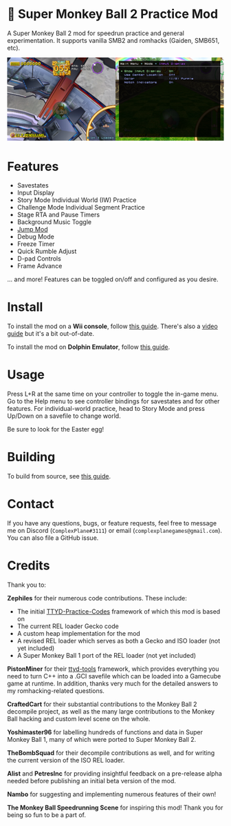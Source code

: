 # :confetti_ball: Super Monkey Ball 2 Practice Mod

A Super Monkey Ball 2 mod for speedrun practice and general experimentation. It supports vanilla SMB2 and romhacks (Gaiden, SMB651, etc).

![Dual Screenshots](doc/dual-screenshot.png)

# Features

* Savestates
* Input Display
* Story Mode Individual World (IW) Practice
* Challenge Mode Individual Segment Practice
* Stage RTA and Pause Timers
* Background Music Toggle
* [Jump Mod](https://www.youtube.com/watch?v=kWAunK6Av-Q)
* Debug Mode
* Freeze Timer
* Quick Rumble Adjust
* D-pad Controls
* Frame Advance

... and more! Features can be toggled on/off and configured as you desire.

# Install

To install the mod on a **Wii console**, follow [this guide](doc/console-setup-guide.md). There's also
a [video guide](https://www.youtube.com/watch?v=BwI_HtiMUiQ&list=PL7BL-I_VX5tNeBwc7jlweIXvf59QG_dMG&index=1) but it's a
bit out-of-date.

To install the mod on **Dolphin Emulator**, follow [this guide](doc/dolphin-setup-guide.md).

# Usage

Press L+R at the same time on your controller to toggle the in-game menu. Go to the Help menu to see controller bindings
for savestates and for other features. For individual-world practice, head to Story Mode and press Up/Down on a savefile
to change world.

Be sure to look for the Easter egg!

# Building

To build from source, see [this guide](doc/building.md).

# Contact

If you have any questions, bugs, or feature requests, feel free to message me on Discord (`ComplexPlane#3111`) or
email (`complexplanegames@gmail.com`). You can also file a GitHub issue.

# Credits

Thank you to:

**Zephiles** for their numerous code contributions. These include:

* The initial [TTYD-Practice-Codes](https://github.com/Zephiles/TTYD-Practice-Codes) framework of which this mod is
  based on
* The current REL loader Gecko code
* A custom heap implementation for the mod
* A revised REL loader which serves as both a Gecko and ISO loader (not yet included)
* A Super Monkey Ball 1 port of the REL loader (not yet included)

**PistonMiner** for their [ttyd-tools](https://github.com/PistonMiner/ttyd-tools) framework, which provides everything you need to turn C++ into a .GCI savefile which can be loaded into a Gamecube game at runtime. In addition, thanks very much for the detailed answers to my romhacking-related questions.

**CraftedCart** for their substantial contributions to the Monkey Ball 2 decompile project, as well as the many large contributions to the Monkey Ball hacking and custom level scene on the whole.

**Yoshimaster96** for labelling hundreds of functions and data in Super Monkey Ball 1, many of which were ported to Super Monkey Ball 2.

**TheBombSquad** for their decompile contributions as well, and for writing the current version of the ISO REL loader.

**Alist** and **PetresInc** for providing insightful feedback on a pre-release alpha needed before publishing an initial beta version of the mod.

**Nambo** for suggesting and implementing numerous features of their own!

**The Monkey Ball Speedrunning Scene** for inspiring this mod! Thank you for being so fun to be a part of.
